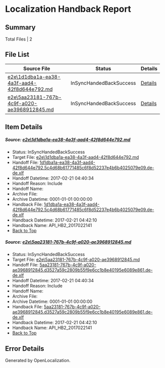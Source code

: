 # <a name='report-top'></a> Localization Handback Report

## Summary
 Total Files | 2

## File List
 Source File | Status | Details 
 ----------- | ------ | ------- 
 [e2e\1d1dba1a-ea38-4a3f-aad4-42f8d644e792.md](https://github.com/OpenLocalizationTestOrg/ol-test4/blob/bea84b86f673d421f553e3fd06422fa31604147e/e2e/1d1dba1a-ea38-4a3f-aad4-42f8d644e792.md) | InSyncHandedBackSuccess | [Details](#8016052cd1b0e3eb93313515df08c18192bc531a3)
 [e2e\5aa23181-767b-4c9f-a020-ae3968912845.md](https://github.com/OpenLocalizationTestOrg/ol-test4/blob/bea84b86f673d421f553e3fd06422fa31604147e/e2e/5aa23181-767b-4c9f-a020-ae3968912845.md) | InSyncHandedBackSuccess | [Details](#e21a7c0b0b01de377a9f6dcd185c371b03d763f06)

## Item Details
##### <a name='8016052cd1b0e3eb93313515df08c18192bc531a3'></a> Source: [e2e\1d1dba1a-ea38-4a3f-aad4-42f8d644e792.md](https://github.com/OpenLocalizationTestOrg/ol-test4/blob/bea84b86f673d421f553e3fd06422fa31604147e/e2e/1d1dba1a-ea38-4a3f-aad4-42f8d644e792.md)
* Status: InSyncHandedBackSuccess
* Target File: [e2e\1d1dba1a-ea38-4a3f-aad4-42f8d644e792.md](https://github.com/OpenLocalizationTestOrg/ol-test4-dede/blob/d166be37829167eea9b88facce189cb8945178b7/e2e/1d1dba1a-ea38-4a3f-aad4-42f8d644e792.md)
* Handoff File: [1d1dba1a-ea38-4a3f-aad4-42f8d644e792.5c4d68b61771485c6f8d52237e4b6b4025079e09.de-de.xlf](https://github.com/OpenLocalizationTestOrg/ol-test4-handoff/blob/96314a8a3ab23b8e761454698291d9560a4578e7/ol-handoff/OpenLocalizationTestOrg/ol-test4-dede/xinjiang/ht/1d1dba1a-ea38-4a3f-aad4-42f8d644e792.5c4d68b61771485c6f8d52237e4b6b4025079e09.de-de.xlf)
* Handoff Datetime: 2017-02-21 04:40:34
* Handoff Reason: Include
* Handoff Name: 
* Archive File: 
* Archive Datetime: 0001-01-01 00:00:00
* Handback File: [1d1dba1a-ea38-4a3f-aad4-42f8d644e792.5c4d68b61771485c6f8d52237e4b6b4025079e09.de-de.xlf](https://github.com/OpenLocalizationTestOrg/ol-test4-handback/blob/0e758e4ba82e89ce2640333b7a3e487606992eba/ol-handback/OpenLocalizationTestOrg/ol-test4-dede/xinjiang/ht/1d1dba1a-ea38-4a3f-aad4-42f8d644e792.5c4d68b61771485c6f8d52237e4b6b4025079e09.de-de.xlf)
* Handback Datetime: 2017-02-21 04:42:10
* Handback Name: API_HB2_2017022141
* [Back to Top](#report-top)

##### <a name='e21a7c0b0b01de377a9f6dcd185c371b03d763f06'></a> Source: [e2e\5aa23181-767b-4c9f-a020-ae3968912845.md](https://github.com/OpenLocalizationTestOrg/ol-test4/blob/bea84b86f673d421f553e3fd06422fa31604147e/e2e/5aa23181-767b-4c9f-a020-ae3968912845.md)
* Status: InSyncHandedBackSuccess
* Target File: [e2e\5aa23181-767b-4c9f-a020-ae3968912845.md](https://github.com/OpenLocalizationTestOrg/ol-test4-dede/blob/d166be37829167eea9b88facce189cb8945178b7/e2e/5aa23181-767b-4c9f-a020-ae3968912845.md)
* Handoff File: [5aa23181-767b-4c9f-a020-ae3968912845.d3527a59c2809b55f9e6cc1b8e40195e6089e861.de-de.xlf](https://github.com/OpenLocalizationTestOrg/ol-test4-handoff/blob/96314a8a3ab23b8e761454698291d9560a4578e7/ol-handoff/OpenLocalizationTestOrg/ol-test4-dede/xinjiang/ht/5aa23181-767b-4c9f-a020-ae3968912845.d3527a59c2809b55f9e6cc1b8e40195e6089e861.de-de.xlf)
* Handoff Datetime: 2017-02-21 04:40:34
* Handoff Reason: Include
* Handoff Name: 
* Archive File: 
* Archive Datetime: 0001-01-01 00:00:00
* Handback File: [5aa23181-767b-4c9f-a020-ae3968912845.d3527a59c2809b55f9e6cc1b8e40195e6089e861.de-de.xlf](https://github.com/OpenLocalizationTestOrg/ol-test4-handback/blob/0e758e4ba82e89ce2640333b7a3e487606992eba/ol-handback/OpenLocalizationTestOrg/ol-test4-dede/xinjiang/ht/5aa23181-767b-4c9f-a020-ae3968912845.d3527a59c2809b55f9e6cc1b8e40195e6089e861.de-de.xlf)
* Handback Datetime: 2017-02-21 04:42:10
* Handback Name: API_HB2_2017022141
* [Back to Top](#report-top)


## Error Details

Generated by OpenLocalization.
